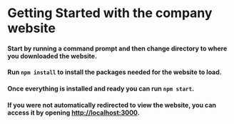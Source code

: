 # Getting Started with the company website

#### Start by running a command prompt and then change directory to where you downloaded the website.

#### Run `npm install` to install the packages needed for the website to load. 

#### Once everything is installed and ready you can run `npm start`.

#### If you were not automatically redirected to view the website, you can access it by opening [http://localhost:3000](http://localhost:3000).

